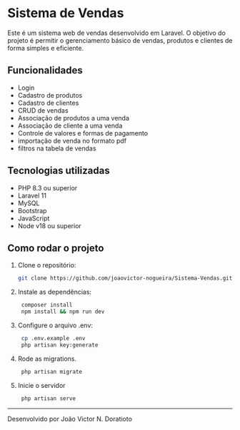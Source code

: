 # Sistema de Vendas

Este é um sistema web de vendas desenvolvido em Laravel. O objetivo do projeto é permitir o gerenciamento básico de vendas, produtos e clientes de forma simples e eficiente.

## Funcionalidades

- Login
- Cadastro de produtos  
- Cadastro de clientes
- CRUD de vendas
- Associação de produtos a uma venda
- Associação de cliente a uma venda
- Controle de valores e formas de pagamento
- importação de venda no formato pdf
- filtros na tabela de vendas

## Tecnologias utilizadas

- PHP 8.3 ou superior
- Laravel 11  
- MySQL  
- Bootstrap
- JavaScript
- Node v18 ou superior
## Como rodar o projeto

1. Clone o repositório:
   ```bash
   git clone https://github.com/joaovictor-nogueira/Sistema-Vendas.git
   ```
2. Instale as dependências: 
   ```bash
    composer install
    npm install && npm run dev
   ```
3. Configure o arquivo .env:
   ```bash
    cp .env.example .env
    php artisan key:generate
   ```
4. Rode as migrations.
   ```bash
    php artisan migrate
   ```
5. Inicie o servidor
   ```bash
    php artisan serve
   ```

---
Desenvolvido por João Victor N. Doratioto

